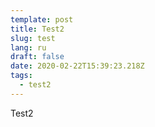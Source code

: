 ```yaml
---
template: post
title: Test2
slug: test
lang: ru
draft: false
date: 2020-02-22T15:39:23.218Z
tags:
  - test2
---
```

Test2
